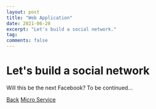 ```yaml
---
layout: post
title: "Web Application"
date: 2021-06-28
excerpt: "Let's build a social network."
tag:
comments: false
---
```


# Let's build a social network

Will this be the next Facebook? To be continued...

<div markdown="0" class="bot-nav">
  <a href="javascript:history.back()" class="btn">Back</a>
  <a href="{{ site.url }}/micro-service" class="btn">Micro Service</a>
</div>
